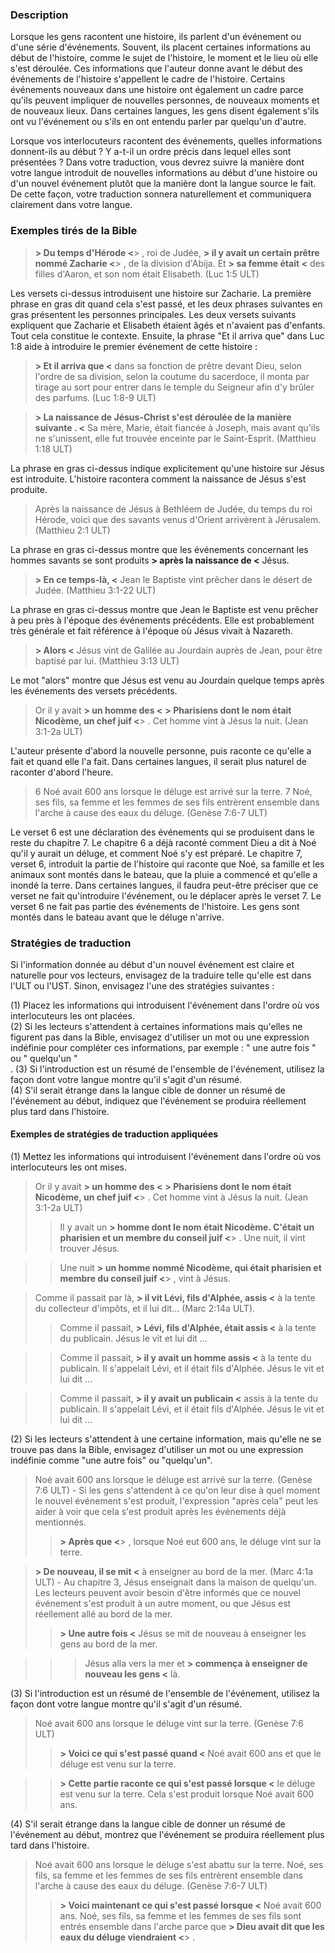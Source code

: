 ### Description

Lorsque les gens racontent une histoire, ils parlent d'un événement ou d'une série d'événements. Souvent, ils placent certaines informations au début de l'histoire, comme le sujet de l'histoire, le moment et le lieu où elle s'est déroulée. Ces informations que l'auteur donne avant le début des événements de l'histoire s'appellent le cadre de l'histoire. Certains événements nouveaux dans une histoire ont également un cadre parce qu'ils peuvent impliquer de nouvelles personnes, de nouveaux moments et de nouveaux lieux. Dans certaines langues, les gens disent également s'ils ont vu l'événement ou s'ils en ont entendu parler par quelqu'un d'autre.

Lorsque vos interlocuteurs racontent des événements, quelles informations donnent-ils au début ? Y a-t-il un ordre précis dans lequel elles sont présentées ? Dans votre traduction, vous devrez suivre la manière dont votre langue introduit de nouvelles informations au début d'une histoire ou d'un nouvel événement plutôt que la manière dont la langue source le fait. De cette façon, votre traduction sonnera naturellement et communiquera clairement dans votre langue.

### Exemples tirés de la Bible

> **> Du temps d'Hérode <**> , roi de Judée, **> il y avait un certain prêtre nommé Zacharie <**> , de la division d'Abija. Et **> sa femme était <** des filles d'Aaron, et son nom était Elisabeth. (Luc 1:5 ULT)

Les versets ci-dessus introduisent une histoire sur Zacharie. La première phrase en gras dit quand cela s'est passé, et les deux phrases suivantes en gras présentent les personnes principales. Les deux versets suivants expliquent que Zacharie et Elisabeth étaient âgés et n'avaient pas d'enfants. Tout cela constitue le contexte. Ensuite, la phrase "Et il arriva que" dans Luc 1:8 aide à introduire le premier événement de cette histoire :

> **> Et il arriva que <** dans sa fonction de prêtre devant Dieu, selon l'ordre de sa division, selon la coutume du sacerdoce, il monta par tirage au sort pour entrer dans le temple du Seigneur afin d'y brûler des parfums. (Luc 1:8-9 ULT)

> **> La naissance de Jésus-Christ s'est déroulée de la manière suivante . <** Sa mère, Marie, était fiancée à Joseph, mais avant qu'ils ne s'unissent, elle fut trouvée enceinte par le Saint-Esprit. (Matthieu 1:18 ULT)

La phrase en gras ci-dessus indique explicitement qu'une histoire sur Jésus est introduite. L'histoire racontera comment la naissance de Jésus s'est produite.

> Après la naissance de Jésus à Bethléem de Judée, du temps du roi Hérode, voici que des savants venus d'Orient arrivèrent à Jérusalem. (Matthieu 2:1 ULT)

La phrase en gras ci-dessus montre que les événements concernant les hommes savants se sont produits **> après la naissance de <** Jésus.

> **> En ce temps-là, <** Jean le Baptiste vint prêcher dans le désert de Judée. (Matthieu 3:1-22 ULT)

La phrase en gras ci-dessus montre que Jean le Baptiste est venu prêcher à peu près à l'époque des événements précédents. Elle est probablement très générale et fait référence à l'époque où Jésus vivait à Nazareth.

> **> Alors <** Jésus vint de Galilée au Jourdain auprès de Jean, pour être baptisé par lui. (Matthieu 3:13 ULT)

Le mot "alors" montre que Jésus est venu au Jourdain quelque temps après les événements des versets précédents.

> Or il y avait **> un homme des <** **> Pharisiens dont le nom était Nicodème, un chef juif <**> . Cet homme vint à Jésus la nuit. (Jean 3:1-2a ULT)

L'auteur présente d'abord la nouvelle personne, puis raconte ce qu'elle a fait et quand elle l'a fait. Dans certaines langues, il serait plus naturel de raconter d'abord l'heure.

> 6 Noé avait 600 ans lorsque le déluge est arrivé sur la terre. 7 Noé, ses fils, sa femme et les femmes de ses fils entrèrent ensemble dans l'arche à cause des eaux du déluge. (Genèse 7:6-7 ULT)

Le verset 6 est une déclaration des événements qui se produisent dans le reste du chapitre 7. Le chapitre 6 a déjà raconté comment Dieu a dit à Noé qu'il y aurait un déluge, et comment Noé s'y est préparé. Le chapitre 7, verset 6, introduit la partie de l'histoire qui raconte que Noé, sa famille et les animaux sont montés dans le bateau, que la pluie a commencé et qu'elle a inondé la terre. Dans certaines langues, il faudra peut-être préciser que ce verset ne fait qu'introduire l'événement, ou le déplacer après le verset 7. Le verset 6 ne fait pas partie des événements de l'histoire. Les gens sont montés dans le bateau avant que le déluge n'arrive.

### Stratégies de traduction

Si l'information donnée au début d'un nouvel événement est claire et naturelle pour vos lecteurs, envisagez de la traduire telle qu'elle est dans l'ULT ou l'UST. Sinon, envisagez l'une des stratégies suivantes :

(1) Placez les informations qui introduisent l'événement dans l'ordre où vos interlocuteurs les ont placées.<br>
(2) Si les lecteurs s'attendent à certaines informations mais qu'elles ne figurent pas dans la Bible, envisagez d'utiliser un mot ou une expression indéfinie pour compléter ces informations, par exemple : " une autre fois " ou " quelqu'un "<br>.
(3) Si l'introduction est un résumé de l'ensemble de l'événement, utilisez la façon dont votre langue montre qu'il s'agit d'un résumé.<br>
(4) S'il serait étrange dans la langue cible de donner un résumé de l'événement au début, indiquez que l'événement se produira réellement plus tard dans l'histoire.

#### Exemples de stratégies de traduction appliquées

(1) Mettez les informations qui introduisent l'événement dans l'ordre où vos interlocuteurs les ont mises.

> Or il y avait **> un homme des <** **> Pharisiens dont le nom était Nicodème, un chef juif <**> . Cet homme vint à Jésus la nuit. (Jean 3:1-2a ULT)
>
> > Il y avait un **> homme dont le nom était Nicodème. C'était un pharisien et un membre du conseil juif <**> . Une nuit, il vint trouver Jésus.

> > Une nuit **> un homme nommé Nicodème, qui était pharisien et membre du conseil juif <**> , vint à Jésus.

> Comme il passait par là, **> il vit Lévi, fils d'Alphée, assis <** à la tente du collecteur d'impôts, et il lui dit... (Marc 2:14a ULT).
>
> > Comme il passait, **> Lévi, fils d'Alphée, était assis <** à la tente du publicain. Jésus le vit et lui dit ...

> > Comme il passait, **> il y avait un homme assis <** à la tente du publicain. Il s'appelait Lévi, et il était fils d'Alphée. Jésus le vit et lui dit ...

> > Comme il passait, **> il y avait un publicain <** assis à la tente du publicain. Il s'appelait Lévi, et il était fils d'Alphée. Jésus le vit et lui dit ...

(2) Si les lecteurs s'attendent à une certaine information, mais qu'elle ne se trouve pas dans la Bible, envisagez d'utiliser un mot ou une expression indéfinie comme "une autre fois" ou "quelqu'un".

> Noé avait 600 ans lorsque le déluge est arrivé sur la terre. (Genèse 7:6 ULT) - Si les gens s'attendent à ce qu'on leur dise à quel moment le nouvel événement s'est produit, l'expression "après cela" peut les aider à voir que cela s'est produit après les événements déjà mentionnés.
>
> > **> Après que <**> , lorsque Noé eut 600 ans, le déluge vint sur la terre.

> **> De nouveau, il se mit <** à enseigner au bord de la mer. (Marc 4:1a ULT) - Au chapitre 3, Jésus enseignait dans la maison de quelqu'un. Les lecteurs peuvent avoir besoin d'être informés que ce nouvel événement s'est produit à un autre moment, ou que Jésus est réellement allé au bord de la mer.
>
> > **> Une autre fois <** Jésus se mit de nouveau à enseigner les gens au bord de la mer.

> > > Jésus alla vers la mer et **> commença à enseigner de nouveau les gens <** là.

(3) Si l'introduction est un résumé de l'ensemble de l'événement, utilisez la façon dont votre langue montre qu'il s'agit d'un résumé.

> Noé avait 600 ans lorsque le déluge vint sur la terre. (Genèse 7:6 ULT)
>
> > **> Voici ce qui s'est passé quand <** Noé avait 600 ans et que le déluge est venu sur la terre.

> > **> Cette partie raconte ce qui s'est passé lorsque <** le déluge est venu sur la terre. Cela s'est produit lorsque Noé avait 600 ans.

(4) S'il serait étrange dans la langue cible de donner un résumé de l'événement au début, montrez que l'événement se produira réellement plus tard dans l'histoire.

> Noé avait 600 ans lorsque le déluge s'est abattu sur la terre. Noé, ses fils, sa femme et les femmes de ses fils entrèrent ensemble dans l'arche à cause des eaux du déluge. (Genèse 7:6-7 ULT)
>
> > **> Voici maintenant ce qui s'est passé lorsque <** Noé avait 600 ans. Noé, ses fils, sa femme et les femmes de ses fils sont entrés ensemble dans l'arche parce que **> Dieu avait dit que les eaux du déluge viendraient <**> .

